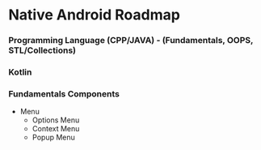 # Native Android Roadmap
### Programming Language (CPP/JAVA) - (Fundamentals, OOPS, STL/Collections)
### Kotlin
### Fundamentals Components
- Menu
  * Options Menu
  * Context Menu
  * Popup Menu
